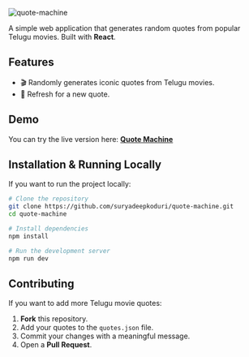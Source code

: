 ![quote-machine](https://socialify.git.ci/suryadeepkoduri/quote-machine/image?font=Inter&forks=1&issues=1&language=1&name=1&owner=1&pulls=1&stargazers=1&theme=Light)


A simple web application that generates random quotes from popular Telugu movies. Built with **React**.

## Features
- 🎬 Randomly generates iconic quotes from Telugu movies.
- 🔄 Refresh for a new quote.

## Demo
You can try the live version here: [**Quote Machine**](https://suryadeepkoduri.github.io/quote-machine/)

## Installation & Running Locally
If you want to run the project locally:

```sh
# Clone the repository
git clone https://github.com/suryadeepkoduri/quote-machine.git
cd quote-machine

# Install dependencies
npm install

# Run the development server
npm run dev
```

## Contributing
If you want to add more Telugu movie quotes:

1. **Fork** this repository.
2. Add your quotes to the `quotes.json` file.
3. Commit your changes with a meaningful message.
4. Open a **Pull Request**.
